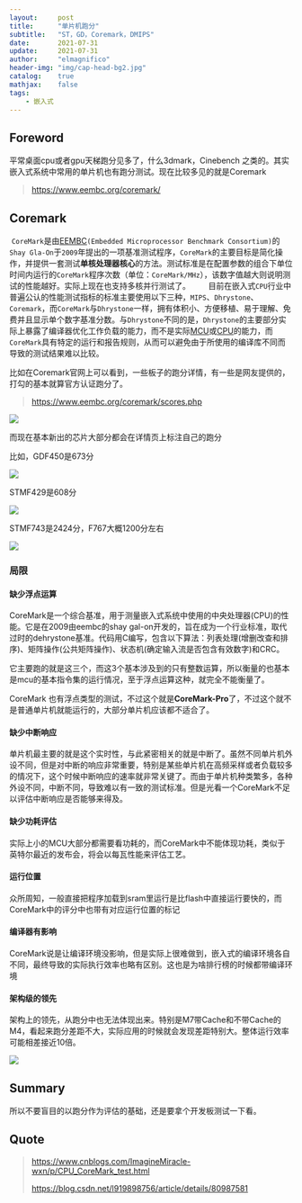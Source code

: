 ```yaml
---
layout:     post
title:      "单片机跑分"
subtitle:   "ST，GD，Coremark，DMIPS"
date:       2021-07-31
update:     2021-07-31
author:     "elmagnifico"
header-img: "img/cap-head-bg2.jpg"
catalog:    true
mathjax:    false
tags:
    - 嵌入式
---
```


## Foreword

平常桌面cpu或者gpu天梯跑分见多了，什么3dmark，Cinebench 之类的。其实嵌入式系统中常用的单片机也有跑分测试。现在比较多见的就是Coremark

> https://www.eembc.org/coremark/



## Coremark

​		`CoreMark`是由[EEMBC](http://www.eembc.org/)`(Embedded Microprocessor Benchmark Consortium)`的`Shay Gla-On`于`2009`年提出的一项基准测试程序，`CoreMark`的主要目标是简化操作，并提供一套测试**单核处理器核心**的方法。测试标准是在配置参数的组合下单位时间内运行的`CoreMark`程序次数（单位：`CoreMark/MHz`），该数字值越大则说明测试的性能越好。实际上现在也支持多核并行测试了。
  目前在嵌入式`CPU`行业中普遍公认的性能测试指标的标准主要使用以下三种，`MIPS`、`Dhrystone`、`Coremark`，而`CoreMark`与`Dhrystone`一样，拥有体积小、方便移植、易于理解、免费并且显示单个数字基准分数。与`Dhrystone`不同的是，`Dhrystone`的主要部分实际上暴露了编译器优化工作负载的能力，而不是实际[MCU](https://baike.baidu.com/item/MCU/62773)或[CPU](https://baike.baidu.com/item/中央处理器/284033)的能力，而`CoreMark`具有特定的运行和报告规则，从而可以避免由于所使用的编译库不同而导致的测试结果难以比较。

比如在Coremark官网上可以看到，一些板子的跑分详情，有一些是网友提供的，打勾的基本就算官方认证跑分了。

> https://www.eembc.org/coremark/scores.php

![](https://img.elmagnifico.tech/static/upload/elmagnifico/JT6Usb9iFPln5v4.png)

而现在基本新出的芯片大部分都会在详情页上标注自己的跑分

比如，GDF450是673分

![](https://img.elmagnifico.tech/static/upload/elmagnifico/OdI8EVhtDHCQmi3.png)



STMF429是608分

![](https://img.elmagnifico.tech/static/upload/elmagnifico/KiYO5wfhqr1etIj.png)



STMF743是2424分，F767大概1200分左右

![](https://img.elmagnifico.tech/static/upload/elmagnifico/YlWvtpEFTNaMmf9.png)

### 局限

#### 缺少浮点运算

CoreMark是一个综合基准，用于测量嵌入式系统中使用的中央处理器(CPU)的性能。它是在2009由eembc的shay gal-on开发的，旨在成为一个行业标准，取代过时的dehrystone基准。代码用C编写，包含以下算法：列表处理(增删改查和排序)、矩阵操作(公共矩阵操作)、状态机(确定输入流是否包含有效数字)和CRC。

它主要跑的就是这三个，而这3个基本涉及到的只有整数运算，所以衡量的也基本是mcu的基本指令集的运行情况，至于浮点运算这种，就完全不能衡量了。



CoreMark 也有浮点类型的测试，不过这个就是**CoreMark-Pro**了，不过这个就不是普通单片机就能运行的，大部分单片机应该都不适合了。



#### 缺少中断响应

单片机最主要的就是这个实时性，与此紧密相关的就是中断了。虽然不同单片机外设不同，但是对中断的响应非常重要，特别是某些单片机在高频采样或者负载较多的情况下，这个时候中断响应的速率就非常关键了。而由于单片机种类繁多，各种外设不同，中断不同，导致难以有一致的测试标准。但是光看一个CoreMark不足以评估中断响应是否能够来得及。



#### 缺少功耗评估

实际上小的MCU大部分都需要看功耗的，而CoreMark中不能体现功耗，类似于英特尔最近的发布会，将会以每瓦性能来评估工艺。



#### 运行位置

众所周知，一般直接把程序加载到sram里运行是比flash中直接运行要快的，而CoreMark中的评分中也带有对应运行位置的标记



#### 编译器有影响

CoreMark说是让编译环境没影响，但是实际上很难做到，嵌入式的编译环境各自不同，最终导致的实际执行效率也略有区别。这也是为啥排行榜的时候都带编译环境



#### 架构级的领先

架构上的领先，从跑分中也无法体现出来。特别是M7带Cache和不带Cache的M4，看起来跑分差距不大，实际应用的时候就会发现差距特别大。整体运行效率可能相差接近10倍。

![](https://img.elmagnifico.tech/static/upload/elmagnifico/IiQZKgL4RAYXpHl.png)



## Summary

所以不要盲目的以跑分作为评估的基础，还是要拿个开发板测试一下看。



## Quote

>https://www.cnblogs.com/ImagineMiracle-wxn/p/CPU_CoreMark_test.html
>
>https://blog.csdn.net/l919898756/article/details/80987581